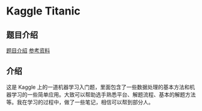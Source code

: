 # Kaggle Titanic

## 题目介绍

[题目介绍](https://www.kaggle.com/c/titanic)
[参考资料](https://www.kaggle.com/startupsci/titanic-data-science-solutions)

## 介绍

这是 Kaggle 上的一道机器学习入门题，里面包含了一些数据处理的基本方法和机器学习的一些简单应用。大致可以帮助选手熟悉平台、解题流程、基本的解题方法等。我在学习的过程中，做了一些笔记，相信可以帮到部分人。
